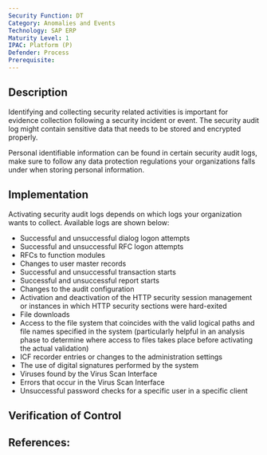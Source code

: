 ```yaml
---
Security Function: DT
Category: Anomalies and Events
Technology: SAP ERP
Maturity Level: 1
IPAC: Platform (P)
Defender: Process
Prerequisite:
---
```


## Description

Identifying and collecting security related activities is important for evidence collection following a security incident or event. The security audit log might contain sensitive data that needs to be stored and encrypted properly.

Personal identifiable information can be found in certain security audit logs, make sure to follow any data protection regulations your organizations falls under when storing personal information.  

## Implementation

Activating security audit logs depends on which logs your organization wants to collect. Available logs are shown below:

- Successful and unsuccessful dialog logon attempts
- Successful and unsuccessful RFC logon attempts
- RFCs to function modules
- Changes to user master records
- Successful and unsuccessful transaction starts
- Successful and unsuccessful report starts
- Changes to the audit configuration
- Activation and deactivation of the HTTP security session management or instances in which HTTP security sections were hard-exited
- File downloads
- Access to the file system that coincides with the valid logical paths and file names specified in the system  (particularly helpful in an analysis phase to determine where access to files takes place before activating the actual validation)
- ICF recorder entries or changes to the administration settings
- The use of digital signatures performed by the system
- Viruses found by the Virus Scan Interface
- Errors that occur in the Virus Scan Interface
- Unsuccessful password checks for a specific user in a specific client



## Verification of Control



## References:
